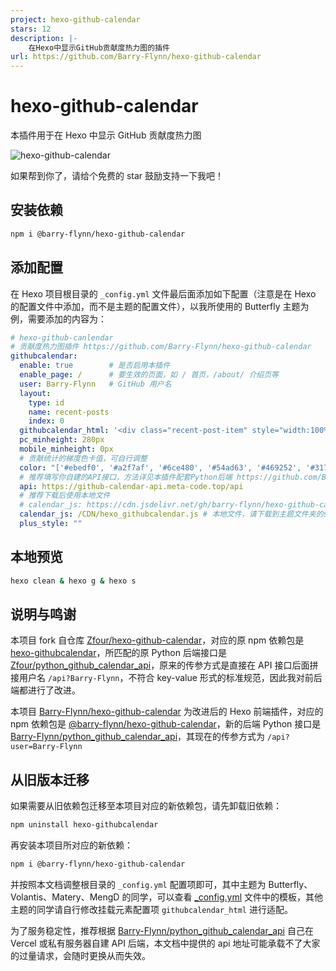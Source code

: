 ```yaml
---
project: hexo-github-calendar
stars: 12
description: |-
    在Hexo中显示GitHub贡献度热力图的插件
url: https://github.com/Barry-Flynn/hexo-github-calendar
---
```


# hexo-github-calendar

本插件用于在 Hexo 中显示 GitHub 贡献度热力图

![hexo-github-calendar](hexo-github-calendar.png)

如果帮到你了，请给个免费的 star 鼓励支持一下我吧！

## 安装依赖

```sh
npm i @barry-flynn/hexo-github-calendar
```

## 添加配置

在 Hexo 项目根目录的 `_config.yml` 文件最后面添加如下配置（注意是在 Hexo 的配置文件中添加，而不是主题的配置文件），以我所使用的 Butterfly 主题为例，需要添加的内容为：

```yml
# hexo-github-canlendar
# 贡献度热力图插件 https://github.com/Barry-Flynn/hexo-github-calendar
githubcalendar:
  enable: true        # 是否启用本插件
  enable_page: /      # 要生效的页面，如 / 首页，/about/ 介绍页等
  user: Barry-Flynn   # GitHub 用户名
  layout:
    type: id
    name: recent-posts
    index: 0
  githubcalendar_html: '<div class="recent-post-item" style="width:100%;height:auto;padding:10px;"><div id="github_loading" style="width:10%;height:100%;margin:0 auto;display: block"><svg xmlns="http://www.w3.org/2000/svg" xmlns:xlink="http://www.w3.org/1999/xlink"  viewBox="0 0 50 50" style="enable-background:new 0 0 50 50" xml:space="preserve"><path fill="#d0d0d0" d="M25.251,6.461c-10.318,0-18.683,8.365-18.683,18.683h4.068c0-8.071,6.543-14.615,14.615-14.615V6.461z" transform="rotate(275.098 25 25)"><animateTransform attributeType="xml" attributeName="transform" type="rotate" from="0 25 25" to="360 25 25" dur="0.6s" repeatCount="indefinite"></animateTransform></path></svg></div><div id="github_container"></div></div>'
  pc_minheight: 280px
  mobile_minheight: 0px
  # 贡献统计的梯度色卡值，可自行调整
  color: "['#ebedf0', '#a2f7af', '#6ce480', '#54ad63', '#469252', '#31753c', '#1f5f2a', '#13531f', '#084111', '#032b09', '#000000']"
  # 推荐填写你自建的API接口，方法详见本插件配套Python后端 https://github.com/Barry-Flynn/python_github_calendar_api
  api: https://github-calendar-api.meta-code.top/api
  # 推荐下载后使用本地文件
  # calendar_js: https://cdn.jsdelivr.net/gh/barry-flynn/hexo-github-calendar/hexo_githubcalendar.js # 在线文件，容易加载失败
  calendar_js: /CDN/hexo_githubcalendar.js # 本地文件，请下载到主题文件夹的source目录下
  plus_style: ""
```

## 本地预览

```sh
hexo clean & hexo g & hexo s
```

## 说明与鸣谢

本项目 fork 自仓库 [Zfour/hexo-github-calendar](https://github.com/Zfour/hexo-github-calendar)，对应的原 npm 依赖包是 [hexo-githubcalendar](https://www.npmjs.com/package/hexo-githubcalendar)，所匹配的原 Python 后端接口是 [Zfour/python_github_calendar_api](https://github.com/Zfour/python_github_calendar_api)，原来的传参方式是直接在 API 接口后面拼接用户名 `/api?Barry-Flynn`，不符合 key-value 形式的标准规范，因此我对前后端都进行了改进。

本项目 [Barry-Flynn/hexo-github-calendar](https://github.com/Barry-Flynn/hexo-github-calendar) 为改进后的 Hexo 前端插件，对应的 npm 依赖包是 [@barry-flynn/hexo-github-calendar](https://www.npmjs.com/package/@barry-flynn/hexo-github-calendar)，新的后端 Python 接口是 [Barry-Flynn/python_github_calendar_api](https://github.com/Barry-Flynn/python_github_calendar_api)，其现在的传参方式为 `/api?user=Barry-Flynn`

## 从旧版本迁移

如果需要从旧依赖包迁移至本项目对应的新依赖包，请先卸载旧依赖：

```sh
npm uninstall hexo-githubcalendar
```

再安装本项目所对应的新依赖：

```sh
npm i @barry-flynn/hexo-github-calendar
```

并按照本文档调整根目录的 `_config.yml` 配置项即可，其中主题为 Butterfly、Volantis、Matery、MengD 的同学，可以查看 [_config.yml](./_config.yml) 文件中的模板，其他主题的同学请自行修改挂载元素配置项 `githubcalendar_html` 进行适配。

为了服务稳定性，推荐根据 [Barry-Flynn/python_github_calendar_api](https://github.com/Barry-Flynn/python_github_calendar_api) 自己在 Vercel 或私有服务器自建 API 后端，本文档中提供的 api 地址可能承载不了大家的过量请求，会随时更换从而失效。

